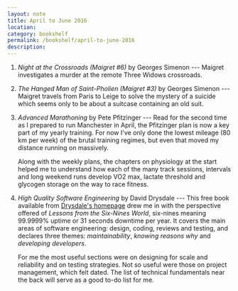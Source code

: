 ```yaml
---
layout: note
title: April to June 2016
location:
category: bookshelf
permalink: /bookshelf/april-to-june-2016
description:
---
```


1. _Night at the Crossroads (Maigret #6)_ by Georges Simenon --- Maigret
   investigates a murder at the remote Three Widows crossroads.

1. _The Hanged Man of Saint-Pholien (Maigret #3)_ by Georges Simenon --- Maigret
   travels from Paris to Leige to solve the mystery of a suicide which seems
   only to be about a suitcase containing an old suit.

1. _Advanced Marathoning_ by Pete Pfitzinger --- Read for the second time as I
   prepared to run Manchester in April, the Pfitzinger plan is now a key part of
   my yearly training. For now I've only done the lowest mileage (80 km per
   week) of the brutal training regimes, but even that moved my distance running
   on massively.

   Along with the weekly plans, the chapters on physiology at the start helped
   me to understand how each of the many track sessions, intervals and long
   weekend runs develop VO2 max, lactate threshold and glycogen storage on the
   way to race fitness.

1. _High Quality Software Engineering_ by David Drysdale --- This free book
   available from [Drysdale's homepage][0] drew me in with the perspective
   offered of _Lessons from the Six-Nines World_, six-nines meaning 99.9999%
   uptime or 31 seconds downtime per year. It covers the main areas of software
   engineering: design, coding, reviews and testing, and declares three themes:
   _maintainability_, _knowing reasons why_ and _developing developers_.

   For me the most useful sections were on designing for scale and reliability
   and on testing strategies. Not so useful were those on project management,
   which felt dated. The list of technical fundamentals near the back will serve
   as a good to-do list for me.

[0]: http://lurklurk.org/
